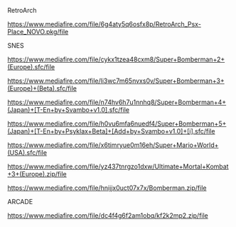 RetroArch

https://www.mediafire.com/file/6g4aty5q6osfx8p/RetroArch_Psx-Place_NOVO.pkg/file

SNES

https://www.mediafire.com/file/cykx1tzea48cxm8/Super+Bomberman+2+(Europe).sfc/file

https://www.mediafire.com/file/li3wc7m65nvxs0v/Super+Bomberman+3+(Europe)+(Beta).sfc/file

https://www.mediafire.com/file/n74hv6h7u1nnhq8/Super+Bomberman+4+(Japan)+[T-En+by+Svambo+v1.0].sfc/file

https://www.mediafire.com/file/h0vu6mfa6nuedf4/Super+Bomberman+5+(Japan)+[T-En+by+Psyklax+Beta]+[Add+by+Svambo+v1.0]+[i].sfc/file

https://www.mediafire.com/file/x6timryue0m16eh/Super+Mario+World+(USA).sfc/file

https://www.mediafire.com/file/yz437tnrgzo1dxw/Ultimate+Mortal+Kombat+3+(Europe).zip/file

https://www.mediafire.com/file/hnijjx0uct07x7x/Bomberman.zip/file

ARCADE

https://www.mediafire.com/file/dc4f4g6f2am1obq/kf2k2mp2.zip/file
